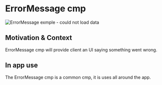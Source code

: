 # ErrorMessage cmp

![ErrorMessage exmple - could not load data](https://i.ibb.co/v1Rbh1Y/Screenshot-2023-01-05-at-10-57-49.png)

## Motivation & Context

ErrorMessage cmp will provide client an UI saying something went wrong.

## In app use

The ErrorMessage cmp is a common cmp, it is uses all around the app.
